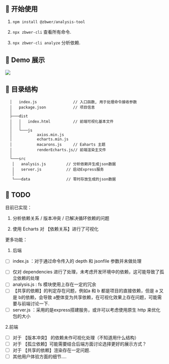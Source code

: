 ## 🎉 开始使用

1. `npm install @zbwer/analysis-tool `

2. `npx zbwer-cli` 查看所有命令.

3. `npx zbwer-cli analyze` 分析依赖.

## 🎨 Demo 展示

![](https://raw.githubusercontent.com/ZbWeR/Image-hosting/master/Dependency-Analysis/demo-preview.png?token=GHSAT0AAAAAABWIG2LO2QJ5QWUSL6MC5TT2ZGGDL2Q)

## 📝 目录结构

```
  │   index.js                // 入口函数, 用于处理命令接收参数
  │   package.json            // 项目信息
  │
  ├───dist
  │   │   index.html          // 前端可视化基本文件
  │   │
  │   └───js
  │           axios.min.js
  │           echarts.min.js
  │           macarons.js     // Eaharts 主题
  │           renderEcharts.js// 前端渲染主文件
  │
  └───src
   │   analysis.js         // 分析依赖并生成json数据
   │   server.js           // 启动Express服务
   │
   └───data                // 零时存放生成的json数据
```

## 🎯 TODO

目前已实现：

1. 分析依赖关系 / 版本冲突 / 已解决循环依赖的问题

2. 使用 Echarts 对 【依赖关系】进行了可视化

更多功能：

1. 后端

- [ ] index.js ：对于通过命令传入的 depth 和 jsonfile 参数并未做处理
+ [ ] 仅对 dependencies 进行了处理，未考虑开发环境中的依赖，这可能导致了孤立依赖的处理
+ [ ] analysis.js : fs 模块使用上存在一定的冗余
+ [ ] 【共享的依赖】的判定存在问题，例如a 和 b 都是项目的直接依赖，但是 a 又是 b的依赖，会导致 a整体变为共享依赖，在可视化效果上存在问题，可能需要与前端讨论一下.
+ [ ] server.js ：采用的是express搭建服务，或许可以考虑使用原生 http 来优化包的大小

2.前端

+ [ ] 对于 【版本冲突】 的依赖未作可视化处理（不知道用什么结构）
+ [ ] 对于 【孤立依赖】可能需要结合后端方面讨论选择更好的展示方式？
+ [ ] 对于 【共享的依赖】渲染存在一定问题.
+ [ ] 其他用户体验方面的细节....